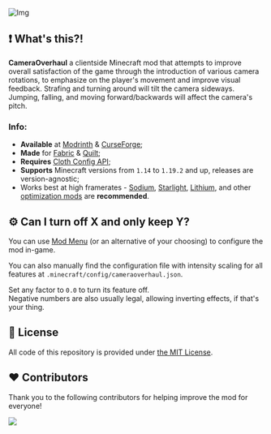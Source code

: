 ![Img](https://i.imgur.com/H3UrLFP.png)

## ❗ What's this?!
**CameraOverhaul** a clientside Minecraft mod that attempts to improve overall satisfaction of the game through the introduction of various camera rotations, to emphasize on the player's movement and improve visual feedback. Strafing and turning around will tilt the camera sideways. Jumping, falling, and moving forward/backwards will affect the camera's pitch.

### Info:
- **Available** at [Modrinth](https://modrinth.com/mod/cameraoverhaul) & [CurseForge](https://www.curseforge.com/minecraft/mc-mods/cameraoverhaul);
- **Made** for [Fabric](https://fabricmc.net) & [Quilt](https://quiltmc.org);
- **Requires** [Cloth Config API](https://modrinth.com/mod/cloth-config);
- **Supports** Minecraft versions from `1.14` to `1.19.2` and up, releases are version-agnostic;
- Works best at high framerates - [Sodium](https://modrinth.com/mod/sodium), [Starlight](https://modrinth.com/mod/starlight), [Lithium](https://modrinth.com/mod/lithium), and other [optimization mods](https://modrinth.com/mods?f=categories%3A%27optimization%27) are **recommended**.

## ⚙️ Can I turn off X and only keep Y?
You can use [Mod Menu](https://modrinth.com/mod/modmenu) (or an alternative of your choosing) to configure the mod in-game.

You can also manually find the configuration file with intensity scaling for all features at `.minecraft/config/cameraoverhaul.json`.

Set any factor to `0.0` to turn its feature off.<br/>
Negative numbers are also usually legal, allowing inverting effects, if that's your thing.

## 📖 License
All code of this repository is provided under [the MIT License](https://github.com/Mirsario/Minecraft-CameraOverhaul/blob/fabric-universal/LICENSE.md).

## ❤️ Contributors
Thank you to the following contributors for helping improve the mod for everyone!

<a href="https://github.com/Mirsario/TerrariaOverhaul/graphs/contributors">
  <img src="https://contrib.rocks/image?repo=Mirsario/Minecraft-CameraOverhaul&max=900&columns=20" />
</a>
